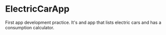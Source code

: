 # ElectricCarApp

First app development practice.
It's and app that lists electric cars and has a consumption calculator.